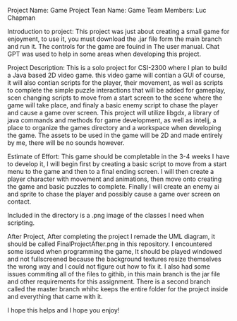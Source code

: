 Project Name: Game Project
Tean Name: Game
Team Members: Luc Chapman

Introduction to project: This project was just about creating a small game for enjoyment, to use it, you must download the .jar file form the main branch and run it. The controls for the game are fouind in The user manual. Chat GPT was used to help in some areas when
developing this project.

Project Description: This is a solo project for CSI-2300 where I plan to build a Java based 2D video game. this video game will contian a GUI of course, it will also contian scripts for the player, their
movement, as well as scripts to complete the simple puzzle interactions that will be added for gameplay, scen changing scripts to move from a start screen to the scene where the game will take place, and finaly a basic enemy script to chase the player and cause a game over screen. This project will utilize libgdx, a library of java commands and methods for game development, as well as intelij, a place to organize the games directory and a workspace when developing the game. The assets to be used in the game will be 2D and made entirely by me, there will be no sounds however.

Estimate of Effort: This game should be completable in the 3-4 weeks I have to develop it, I will begin first by creating a basic script to move from a start menu to the game and then to a final ending screen. I will then create a player character with movement and animations, then move onto creating the game and basic puzzles to complete. Finally I will create an enemy ai and sprite to chase the player and possibly cause a game over screen on contact.

Included in the directory is a .png image of the classes I need when scripting.

After Project,
After completing the project I remade the UML diagram, it should be called FinalProjectAfter.png in this repository.
I encountered some issued when programming the game, It should be played windowed and not fullscreened because the background textures resize themselves the wrong way and I could not figure out how to fix it.
I also had some issues commiting all of the files to githib, in this main branch is the jar file and other requirements for this assignment. There is a second branch called the master branch whihc keeps the
entire folder for the project inside and everything that came with it.

I hope this helps and I hope you enjoy!
